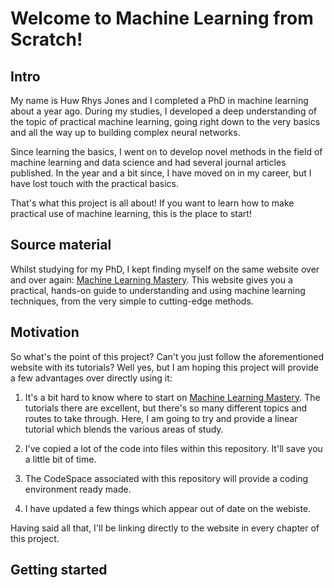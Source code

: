 # Welcome to Machine Learning from Scratch!

## Intro

My name is Huw Rhys Jones and I completed a PhD in machine learning about a year ago. During my studies, I developed a deep understanding of the topic of practical machine learning, going right down to the very basics and all the way up to building complex neural networks. 

Since learning the basics, I went on to develop novel methods in the field of machine learning and data science and had several journal articles published. In the year and a bit since, I have moved on in my career, but I have lost touch with the practical basics. 

That's what this project is all about! If you want to learn how to make practical use of machine learning, this is the place to start!

## Source material

Whilst studying for my PhD, I kept finding myself on the same website over and over again: [Machine Learning Mastery](https://machinelearningmastery.com/). This website gives you a practical, hands-on guide to understanding and using machine learning techniques, from the very simple to cutting-edge methods.

## Motivation

So what's the point of this project? Can't you just follow the aforementioned website with its tutorials? Well yes, but I am hoping this project will provide a few advantages over directly using it:

1. It's a bit hard to know where to start on [Machine Learning Mastery](https://machinelearningmastery.com/). The tutorials there are excellent, but there's so many different topics and routes to take through. Here, I am going to try and provide a linear tutorial which blends the various areas of study.

2. I've copied a lot of the code into files within this repository. It'll save you a little bit of time.

3. The CodeSpace associated with this repository will provide a coding environment ready made.

4. I have updated a few things which appear out of date on the webiste.

Having said all that, I'll be linking directly to the website in every chapter of this project.

## Getting started

